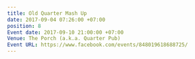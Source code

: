 ```yaml
---
title: Old Quarter Mash Up
date: 2017-09-04 07:26:00 +07:00
position: 8
Event date: 2017-09-10 21:00:00 +07:00
Venue: The Porch (a.k.a. Quarter Pub)
Event URL: https://www.facebook.com/events/848019618688725/
---
```


